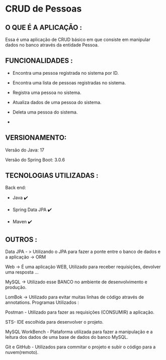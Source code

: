 # CRUD de Pessoas

## O QUE É A APLICAÇÃO :

Essa é uma aplicação de CRUD básico em que consiste em manipular dados no banco através da entidade Pessoa.

##	FUNCIONALIDADES :

- Encontra uma pessoa registrada no sistema por ID.

- Encontra uma lista de pessoas registradas no sistema.

- Registra uma pessoa no sistema.

- Atualiza dados de uma pessoa do sistema.

- Deleta uma pessoa do sistema.
- 
## VERSIONAMENTO: 

  Versão do Java: 17

  Versão do Spring Boot: 3.0.6
  
## TECNOLOGIAS UTILIZADAS :

Back end:

- Java :heavy_check_mark:

- Spring Data JPA :heavy_check_mark:

- Maven :heavy_check_mark:

  
## OUTROS :

Data JPA - > Utilizando o JPA para fazer a ponte entre o banco de dados e a aplicação -> ORM

Web -> É uma aplicação WEB, Utilizado para receber requisições, devolver uma resposta ...

MySQL -> Utilizado esse BANCO no ambiente de desenvolvimento e produção.

LomBok -> Utilizado para evitar muitas linhas de código através de annotations. Programas Utilizados :

Postman - Utilizado para fazer as requisições (CONSUMIR) a aplicação.

STS- IDE escolhida para desenvolver o projeto.

MySQL WorkBench - Plataforma utilizada para fazer a manipulação e a leitura dos dados de uma base de dados do banco MySQL.

Git e GitHub - Utilizados para commitar o projeto e subir o código para a nuvem(remoto). 
